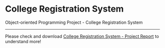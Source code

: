 # College Registration System

Object-oriented Programming Project - College Registration System

---

Please check and download [College Registration System - Project Report][College Registration System - Project Report] to understand more!

[College Registration System - Project Report]: https://github.com/JunMingTeh-2018/OOP-College_Registration_System/blob/master/College%20Registration%20System%20-%20Project%20Report.pdf
